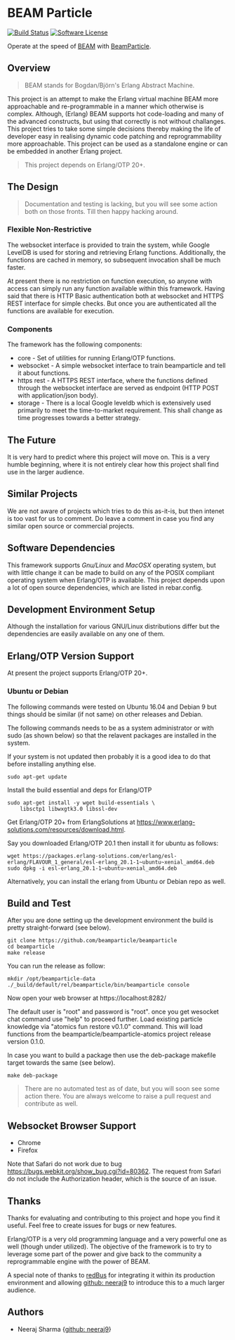 # BEAM Particle

[![Build Status](https://travis-ci.org/beamparticle/beamparticle.svg?branch=master)](https://travis-ci.org/beamparticle/beamparticle.svg?branch=master)
[![Software License](https://img.shields.io/badge/License-Apache%202.0-blue.svg)](LICENSE)

Operate at the speed of [BEAM](http://erlang.org/faq/implementations.html)
with [BeamParticle](http://beamparticle.org).

## Overview

> BEAM stands for Bogdan/Björn's Erlang Abstract Machine.

This project is an attempt to make the Erlang virtual machine
BEAM more approachable and re-programmable in a
manner which otherwise is complex. Although, (Erlang) BEAM supports
hot code-loading and many of the advanced constructs, but
using that correctly is not without challanges. This
project tries to take some simple decisions thereby
making the life of developer easy in realising dynamic
code patching and reprogrammability more approachable.
This project can be used as a standalone engine or can be
embedded in another Erlang project.

> This project depends on Erlang/OTP 20+.

## The Design

> Documentation and testing is lacking, but you will see some
> action both on those fronts. Till then happy hacking around.

### Flexible Non-Restrictive

The websocket interface is provided to train the system, while
Google LevelDB is used for storing and
retrieving Erlang functions. Additionally, the functions are
cached in memory, so subsequent invocation shall be much faster.

At present there is no restriction on function execution, so
anyone with access can simply run any function available within
this framework. Having said that there is HTTP Basic authentication
both at websocket and HTTPS REST interface for simple checks.
But once you are authenticated all the functions are available
for execution.

### Components

The framework has the following components:

* core - Set of utilities for running Erlang/OTP functions.
* websocket - A simple websocket interface to train beamparticle
  and tell it about functions.
* https rest - A HTTPS REST interface, where the functions
  defined through the websocket interface are served
  as endpoint (HTTP POST with application/json body).
* storage - There is a local Google leveldb which is extensively
  used primarily to meet the time-to-market requirement.
  This shall change as time progresses towards a better strategy.

## The Future

It is very hard to predict where this project will move on.
This is a very humble beginning, where it is not entirely
clear how this project shall find use in the larger audience.

## Similar Projects

We are not aware of projects which tries to do this as-it-is, but
then intenet is too vast for us to comment. Do leave a comment
in case you find any similar open source or commercial projects.


## Software Dependencies

This framework supports *Gnu/Linux* and *MacOSX* operating system, but with
little change it can be made to build on any of the POSIX compliant
operating system when Erlang/OTP is available. This project depends upon
a lot of open source dependencies, which are listed in rebar.config.

## Development Environment Setup

Although the installation for various GNU/Linux distributions differ but
the dependencies are easily available on any one of them.

## Erlang/OTP Version Support

At present the project supports Erlang/OTP 20+.

### Ubuntu or Debian

The following commands were tested on Ubuntu 16.04 and Debian 9
but things should be similar (if not same) on other releases and Debian.

The following commands needs to be as a system administrator or with sudo
(as shown below) so that the relavent packages are installed in the
system.

If your system is not updated then probably it is a good idea to do that
before installing anything else.

    sudo apt-get update

Install the build essential and deps for Erlang/OTP

    sudo apt-get install -y wget build-essentials \
        libsctp1 libwxgtk3.0 libssl-dev

Get Erlang/OTP 20+ from ErlangSolutions at
<https://www.erlang-solutions.com/resources/download.html>.

Say you downloaded Erlang/OTP 20.1 then install it for ubuntu
as follows:

    wget https://packages.erlang-solutions.com/erlang/esl-erlang/FLAVOUR_1_general/esl-erlang_20.1-1~ubuntu~xenial_amd64.deb
    sudo dpkg -i esl-erlang_20.1-1~ubuntu~xenial_amd64.deb

Alternatively, you can install the erlang from Ubuntu or Debian repo as well.

## Build and Test

After you are done setting up the development environment the build is
pretty straight-forward (see below).

    git clone https://github.com/beamparticle/beamparticle
    cd beamparticle
    make release
    
You can run the release as follow:

    mkdir /opt/beamparticle-data
    ./_build/default/rel/beamparticle/bin/beamparticle console

Now open your web browser at https://localhost:8282/

The default user is "root" and password is "root". once you
get wesocket chat command use "help" to proceed further.
Load existing particle knowledge via "atomics fun restore v0.1.0"
command. This will load functions from the beamparticle/beamparticle-atomics
project release version 0.1.0.

In case you want to build a package then use the deb-package makefile
target towards the same (see below).

    make deb-package

> There are no automated test as of date, but you will soon
> see some action there.
> You are always welcome to raise a pull request and contribute
> as well.

## Websocket Browser Support

* Chrome
* Firefox

Note that Safari do not work due to bug <https://bugs.webkit.org/show_bug.cgi?id=80362>.
The request from Safari do not include the Authorization header, which is the source
of an issue.

## Thanks

Thanks for evaluating and contributing to this project and hope you
find it useful.  Feel free to create issues for bugs or new features.

Erlang/OTP is a very old programming language and a very powerful one
as well (though under utilized). The objective of the framework is
to try to leverage some part of the power and give back to
the community a reprogrammable engine with the power of BEAM.

A special note of thanks to [redBus](http://www.redbus.com) for
integrating it within its production environment and allowing
[github: neeraj9](https://github.com/neeraj9) to introduce this
to a much larger audience.

## Authors

* Neeraj Sharma {[github: neeraj9](https://github.com/neeraj9)}
